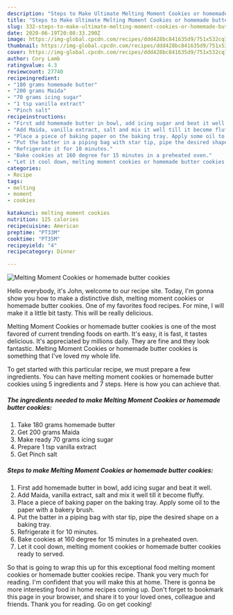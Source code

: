 ```yaml
---
description: "Steps to Make Ultimate Melting Moment Cookies or homemade butter cookies"
title: "Steps to Make Ultimate Melting Moment Cookies or homemade butter cookies"
slug: 332-steps-to-make-ultimate-melting-moment-cookies-or-homemade-butter-cookies
date: 2020-06-19T20:08:33.290Z
image: https://img-global.cpcdn.com/recipes/ddd428bc841635d9/751x532cq70/melting-moment-cookies-or-homemade-butter-cookies-recipe-main-photo.jpg
thumbnail: https://img-global.cpcdn.com/recipes/ddd428bc841635d9/751x532cq70/melting-moment-cookies-or-homemade-butter-cookies-recipe-main-photo.jpg
cover: https://img-global.cpcdn.com/recipes/ddd428bc841635d9/751x532cq70/melting-moment-cookies-or-homemade-butter-cookies-recipe-main-photo.jpg
author: Cory Lamb
ratingvalue: 4.3
reviewcount: 27740
recipeingredient:
- "180 grams homemade butter"
- "200 grams Maida"
- "70 grams icing sugar"
- "1 tsp vanilla extract"
- "Pinch salt"
recipeinstructions:
- "First add homemade butter in bowl, add icing sugar and beat it well."
- "Add Maida, vanilla extract, salt and mix it well till it become fluffy."
- "Place a piece of baking paper on the baking tray. Apply some oil to the paper with a bakery brush."
- "Put the batter in a piping bag with star tip, pipe the desired shape on a baking tray."
- "Refrigerate it for 10 minutes."
- "Bake cookies at 160 degree for 15 minutes in a preheated oven."
- "Let it cool down, melting moment cookies or homemade butter cookies ready to served."
categories:
- Recipe
tags:
- melting
- moment
- cookies

katakunci: melting moment cookies 
nutrition: 125 calories
recipecuisine: American
preptime: "PT33M"
cooktime: "PT35M"
recipeyield: "4"
recipecategory: Dinner

---
```



![Melting Moment Cookies or homemade butter cookies](https://img-global.cpcdn.com/recipes/ddd428bc841635d9/751x532cq70/melting-moment-cookies-or-homemade-butter-cookies-recipe-main-photo.jpg)

Hello everybody, it's John, welcome to our recipe site. Today, I'm gonna show you how to make a distinctive dish, melting moment cookies or homemade butter cookies. One of my favorites food recipes. For mine, I will make it a little bit tasty. This will be really delicious.

Melting Moment Cookies or homemade butter cookies is one of the most favored of current trending foods on earth. It's easy, it is fast, it tastes delicious. It's appreciated by millions daily. They are fine and they look fantastic. Melting Moment Cookies or homemade butter cookies is something that I've loved my whole life.




To get started with this particular recipe, we must prepare a few ingredients. You can have melting moment cookies or homemade butter cookies using 5 ingredients and 7 steps. Here is how you can achieve that.

<!--inarticleads1-->

##### The ingredients needed to make Melting Moment Cookies or homemade butter cookies:

1. Take 180 grams homemade butter
1. Get 200 grams Maida
1. Make ready 70 grams icing sugar
1. Prepare 1 tsp vanilla extract
1. Get Pinch salt




<!--inarticleads2-->

##### Steps to make Melting Moment Cookies or homemade butter cookies:

1. First add homemade butter in bowl, add icing sugar and beat it well.
1. Add Maida, vanilla extract, salt and mix it well till it become fluffy.
1. Place a piece of baking paper on the baking tray. Apply some oil to the paper with a bakery brush.
1. Put the batter in a piping bag with star tip, pipe the desired shape on a baking tray.
1. Refrigerate it for 10 minutes.
1. Bake cookies at 160 degree for 15 minutes in a preheated oven.
1. Let it cool down, melting moment cookies or homemade butter cookies ready to served.




So that is going to wrap this up for this exceptional food melting moment cookies or homemade butter cookies recipe. Thank you very much for reading. I'm confident that you will make this at home. There is gonna be more interesting food in home recipes coming up. Don't forget to bookmark this page in your browser, and share it to your loved ones, colleague and friends. Thank you for reading. Go on get cooking!

